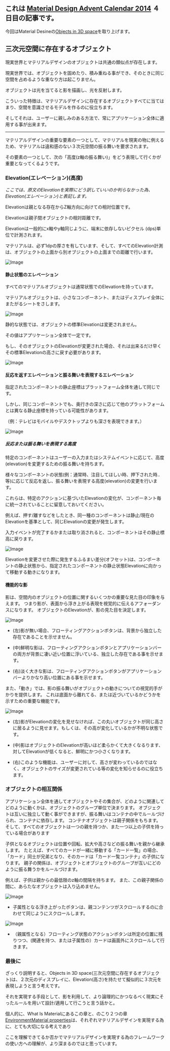 ## これは [Material Design Advent Calendar 2014](http://www.adventar.org/calendars/495) ４日目の記事です。

今回はMaterial Desineの[Objects in 3D space](http://www.google.com/design/spec/what-is-material/objects-in-3d-space.html)を取り上げます。

## 三次元空間に存在するオブジェクト

現実世界とマテリアルデザインのオブジェクトは共通の類似点が存在します。

現実世界では、オブジェクトを固めたり、積み重ねる事ができ、そのときに同じ空間を占めるような重なり方は起こりません。

オブジェクトは光を当てると影を描画し、光を反射します。

こういった特徴は、マテリアルデザインに存在するオブジェクトすべてに当てはまり、空間を意識させるモデルを作るのに役立ちます。 

そしてそれは、ユーザーに親しみのある方法で、常にアプリケーション全体に適用する事が出来ます。


---

マテリアルデザインの重要な要素の一つとして、マテリアルを現実の物に例えるため、マテリアルは違和感のない３次元空間の振る舞いを要求されます。

その要素の一つとして、次の「高度(z軸の振る舞い)」をどう表現して行くかが重要となってくるようです。


### Elevation(エレベーション)(高度)

_ここでは、原文のElevationを実際にどう訳していいのか判らなかった為、Elevation(エレベーション)と表記します。_

Elevationは親となる存在からZ軸方向に向けての相対位置です。

Elevationは親子間オブジェクトの相対距離です。

Elevationは一般的にx軸やy軸同じように、端末に依存しないピクセル (dps)単位で計測されます。

マテリアルは、必ず1dpの厚さを有しています、そして、すべてのElevation計測は、オブジェクトの上面から別オブジェクトの上面までの距離で行います。

![Image](https://raw.githubusercontent.com/MSakamaki/AdventCalendar2014/master/img/007.png)


#### 静止状態のエレベーション

すべてのマテリアルオブジェクトは通常状態でのElevationを持っています。 

マテリアルオブジェクトは、小さなコンポーネント、またはディスプレイ全体にまたがるシートをさします。

![Image](https://raw.githubusercontent.com/MSakamaki/AdventCalendar2014/master/img/008.png)

静的な状態では、オブジェクトの標準Elevationは変更されません。

その値はアプリケーション全体で一定です。

もし、そのオブジェクトのElevationが変更された場合、それは出来るだけ早くその標準Elevationの高さに戻す必要があります。

![Image](https://raw.githubusercontent.com/MSakamaki/AdventCalendar2014/master/img/009.png)

#### 反応を返すエレベーションと振る舞いを表現するエレベーション

指定されたコンポーネントの静止座標はプラットフォーム全体を通して同じです。

しかし、同じコンポーネントでも、奥行きの深さに応じて他のプラットフォームとは異なる静止座標を持っている可能性があります。

（例：テレビはモバイルやデスクトップよりも深さを表現できます。）

![Image](https://raw.githubusercontent.com/MSakamaki/AdventCalendar2014/master/img/010.png)

##### 反応または振る舞いを表現する高度

特定のコンポーネントはユーザーの入力またはシステムイベントに応じて、高度(elevation)を変更するための振る舞いを持ちます。

様々なコンポーネントの状態(例：通常時、注目してほしい時、押下された時..等)に応じて反応を返し、振る舞いを表現する高度(elevation)の変更を行います。

これらは、特定のアクションに基づいたElevationの変化が、コンポーネント毎に統一されていることに留意しておいてください。

例えば、押す/離すなどをしたとき、同一種のコンポーネントは静止/現在のElevationを基準として、同じElevationの変更が発生します。

入力イベントが完了するかまたは取り消されると、コンポーネントはその静止標高に戻ります。

![Image](https://raw.githubusercontent.com/MSakamaki/AdventCalendar2014/master/img/011.png)

Elevationを変更させた際に発生するふるまい差分(オフセット)は、コンポーネントの静止状態から、指定されたコンポーネントの静止状態Elevationに向かって移動する動きになります。

#### 機能的な影

影は、空間内のオブジェクトの位置に関するいくつかの重要な見た目の印象を与えます。
つまり影が、表面から浮き上がる表現を視覚的に伝えるアフォーダンスになります。
オブジェクトのElevationが、影の見た目を決定します。

![Image](https://raw.githubusercontent.com/MSakamaki/AdventCalendar2014/master/img/012.png)


 * (左)影が無い場合、フローティングアクションボタンは、背景から独立した存在であることを示せません。

 * (中)鮮明な影は、フローティングアクションボタンとアプリケーションバーの両方が背景に凄い近い位置に浮いている、独立した存在である事を示せます。

 * (右)淡く大きな影は、フローティングアクションボタンがアプリケーションバーよりかなり高い位置にある事を示せます。

また、「動き」では、影の振る舞いがオブジェクトの動きについての視覚的手がかりを提供します。
これは底面から離れてる、または近づいているかどうかを示すための重要な機能です。

![Image](https://raw.githubusercontent.com/MSakamaki/AdventCalendar2014/master/img/013.png)

 * (左)影がElevationの変化を見せなければ、この丸いオブジェクトが同じ高さに居るように見せます。もしくは、その高が変化しているかが不明な状態です。

 * (中)影はオブジェクトのElevationが高いほど柔らかくて大きくなるります、対してElevationが低くなると、鮮明にかつ小さくなります。

 * (右)このような機能は、ユーザーに対して、高さが変わっているのではなく、オブジェクトのサイズが変更されている等の変化を知らせるのに役立ちます。

### オブジェクトの相互関係

アプリケーション全体を通してオブジェクトやその集合が、どのように関連してどのように動くかは、オブジェクトのグループ単位で決まります。
オブジェクトは互いに独立して動く事ができますが、振る舞いはコンテナの中でルールづけられ、コンテナに依存します。
コンテナオブジェクトは親子関係をもちます。
そして、すべてのオブジェクトは一つの親を持つか、また一つ以上の子供を持っている場合があります


子供となるオブジェクトは位置や回転、拡大や高さなどの振る舞いを親から継承します。
たとえば、すべてのカードが一緒に移動する「カード一覧」の場合、「カード」同士が兄弟となり、そのカードは「カード一覧コンテナ」の子供になります。
親子の関係は、オブジェクトとオブジェクトのグループが互いにどのように振る舞うかをルールづけます。

例えば、子供は親からの最低限のz軸の間隔を持ちます。
また、この親子関係の間に、あらたなオブジェクトは入り込めません。

![Image](https://raw.githubusercontent.com/MSakamaki/AdventCalendar2014/master/img/014.png)

 * 子属性となる浮き上がったボタンは、親コンテンツがスクロールするのに合わせて同じようにスクロールします。

![Image](https://raw.githubusercontent.com/MSakamaki/AdventCalendar2014/master/img/015.png)

 * （親属性となる）フローティング状態のアクションボタンは所定の位置に残りつつ、(関連を持つ、または子属性の）カードは画面外にスクロールして行きます。


### 最後に

ざっくり説明すると、Objects in 3D space(三次元空間に存在するオブジェクト)は、２次元のディスプレイに、Elevation(高さ)を持たせて擬似的に３次元を表現しようと言う考えです。

それを実現する手段として、影を利用して、より論理的にかつなるべく現実にそったルールを用いて設計/適用して行こうと言う話かと。

個人的に、What Is Materialにあるこの章と、のこり２つの章[Environment](http://albatrosary.hateblo.jp/entry/2014/12/02/102734)[Material properties](http://albatrosary.hateblo.jp/entry/2014/12/03/074650)は、それぞれマテリアルデザインを実現する為に、とても大切になる考えであり

ここを理解できてるか否かでマテリアルデザインを実現する為のフレームワークの使い方への理解が、より深まるのではと思っています。



